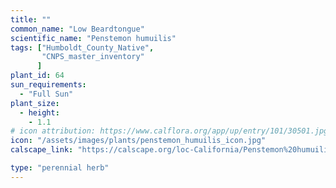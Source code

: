 ```yaml
---
title: ""
common_name: "Low Beardtongue"
scientific_name: "Penstemon humuilis"
tags: ["Humboldt_County_Native",
       "CNPS_master_inventory"
      ]
plant_id: 64
sun_requirements:
  - "Full Sun"
plant_size:
  - height: 
    - 1.1
# icon attribution: https://www.calflora.org/app/up/entry/101/30501.jpg 
icon: "/assets/images/plants/penstemon_humuilis_icon.jpg"
calscape_link: "https://calscape.org/loc-California/Penstemon%20humuilis(%20)"

type: "perennial herb"
---
```



